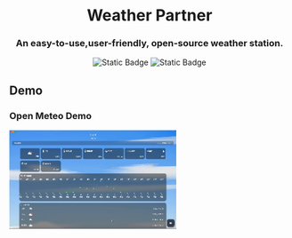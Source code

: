 <h1 align="center"> Weather Partner</h1>
<h3 align="center"> An easy-to-use,user-friendly, open-source weather station. </h3>

<p align="center">
<img alt="Static Badge" src="https://img.shields.io/badge/Made_By_Flutter-blue">
<img alt="Static Badge" src="https://img.shields.io/badge/License-MIT-yellow">
</p>

## Demo
### Open Meteo Demo
<img align="center" alt="Open Meteo Demo" src="https://github.com/Kaih1825/Weather_Partner/blob/master/README%20Resources/Open%20Meteo%20demo.gif?raw=true" width="300">